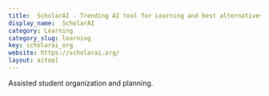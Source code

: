 ```yaml
---
title:  ScholarAI - Trending AI tool for Learning and best alternatives
display_name:  ScholarAI
category: Learning
category_slug: learning
key: scholarai_org
website: https://scholarai.org/
layout: aitool
---
```


Assisted student organization and planning.

